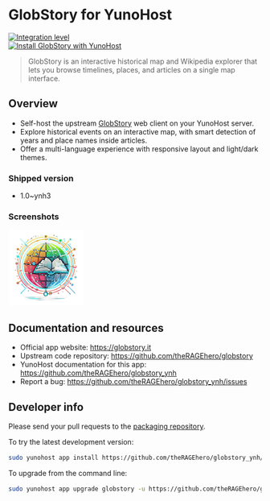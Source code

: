 # GlobStory for YunoHost

[![Integration level](https://dash.yunohost.org/integration/globstory.svg)](https://dash.yunohost.org/app/globstory)  
[![Install GlobStory with YunoHost](https://install-app.yunohost.org/install-with-yunohost.svg)](https://install-app.yunohost.org/?app=globstory)

> GlobStory is an interactive historical map and Wikipedia explorer that lets you browse timelines, places, and articles on a single map interface.

## Overview

- Self-host the upstream [GlobStory](https://github.com/theRAGEhero/globstory) web client on your YunoHost server.
- Explore historical events on an interactive map, with smart detection of years and place names inside articles.
- Offer a multi-language experience with responsive layout and light/dark themes.

### Shipped version

- 1.0~ynh3

### Screenshots

![](doc/screenshots/globstory.png)

## Documentation and resources

- Official app website: <https://globstory.it>
- Upstream code repository: <https://github.com/theRAGEhero/globstory>
- YunoHost documentation for this app: <https://github.com/theRAGEhero/globstory_ynh>
- Report a bug: <https://github.com/theRAGEhero/globstory_ynh/issues>

## Developer info

Please send your pull requests to the [packaging repository](https://github.com/theRAGEhero/globstory_ynh).

To try the latest development version:

```bash
sudo yunohost app install https://github.com/theRAGEhero/globstory_ynh/tree/main
```

To upgrade from the command line:

```bash
sudo yunohost app upgrade globstory -u https://github.com/theRAGEhero/globstory_ynh/tree/main
```
